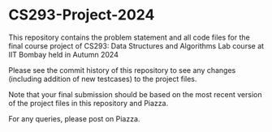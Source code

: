 # CS293-Project-2024
This repository contains the problem statement and all code files for the final course project of CS293: Data Structures and Algorithms Lab course at IIT Bombay held in Autumn 2024

Please see the commit history of this repository to see any changes (including addition of new testcases) to the project files.

Note that your final submission should be based on the most recent version of the project files in this repository and Piazza.

For any queries, please post on Piazza.